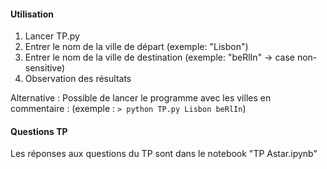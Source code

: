 #### Utilisation
1. Lancer TP.py
2. Entrer le nom de la ville de départ (exemple: "Lisbon")
3. Entrer le nom de la ville de destination (exemple: "beRlIn" -> case non-sensitive) 
4. Observation des résultats

Alternative :
Possible de lancer le programme avec les villes en commentaire : (exemple : `> python TP.py Lisbon beRlIn`)


#### Questions TP
Les réponses aux questions du TP sont dans le notebook "TP Astar.ipynb"
